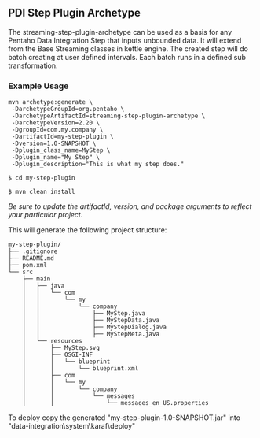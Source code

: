 ## PDI Step Plugin Archetype

The streaming-step-plugin-archetype can be used as a basis for any Pentaho Data Integration Step that inputs unbounded data.  It will extend from the Base Streaming classes in kettle engine.  The created step will do batch creating at user defined intervals.  Each batch runs in a defined sub transformation.

### Example Usage
```
mvn archetype:generate \
 -DarchetypeGroupId=org.pentaho \
 -DarchetypeArtifactId=streaming-step-plugin-archetype \
 -DarchetypeVersion=2.20 \
 -DgroupId=com.my.company \
 -DartifactId=my-step-plugin \
 -Dversion=1.0-SNAPSHOT \
 -Dplugin_class_name=MyStep \
 -Dplugin_name="My Step" \
 -Dplugin_description="This is what my step does."
 
$ cd my-step-plugin

$ mvn clean install
```
_Be sure to update the artifactId, version, and package arguments to reflect your particular project._

This will generate the following project structure:
```
my-step-plugin/
├── .gitignore
├── README.md
├── pom.xml
└── src
    ├── main
    │   ├── java
    │   │   └── com
    │   │       └── my
    │   │           └── company
    │   │               ├── MyStep.java
    │   │               ├── MyStepData.java
    │   │               ├── MyStepDialog.java
    │   │               ├── MyStepMeta.java
    │   └── resources
    │       ├── MyStep.svg
    │       ├── OSGI-INF
    │       │   └── blueprint
    │       │       └── blueprint.xml
    │       ├── com
    │       │   └── my
    │       │       └── company
    │       │           └── messages
    │       │               └── messages_en_US.properties
```

To deploy copy the generated "my-step-plugin-1.0-SNAPSHOT.jar" into "data-integration\system\karaf\deploy"
